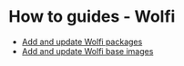 # How to guides - Wolfi

- [Add and update Wolfi packages](../../how-to/wolfi/add_update_packages.md)
- [Add and update Wolfi base images](../../how-to/wolfi/add_update_images.md)

